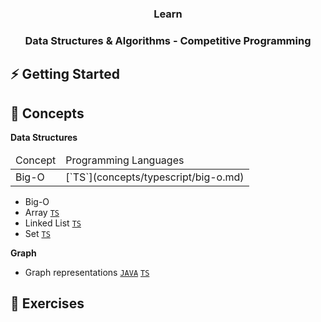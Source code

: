 <h3 align="center">Learn</h3>

<h3 align="center">Data Structures & Algorithms - Competitive Programming</h3>

## ⚡ Getting Started

## 📙 Concepts

**Data Structures**

<table>
<thead>
<td>Concept</td>
<td>Programming Languages</td>
</thead>
<tbody>
<tr>
<td>Big-O</td>
<td>
[`TS`](concepts/typescript/big-o.md)
</td>
</tr>
</tbody>
</table>

* Big-O 
* Array [`TS`](concepts/typescript/array.md)
* Linked List [`TS`](concepts/typescript/linked-list.md)
* Set [`TS`](concepts/typescript/set.md)

**Graph**

* Graph representations [`JAVA`](concepts/java/graph.md) [`TS`](concepts/java/graph.md)

## 💪 Exercises
